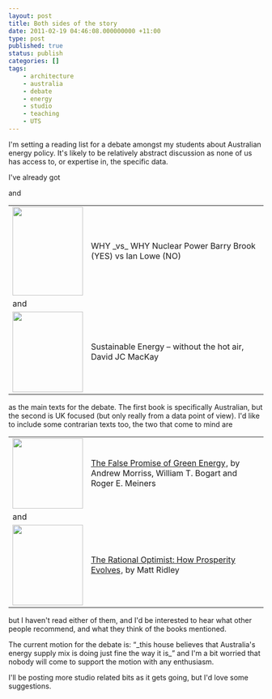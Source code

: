 ```yaml
---
layout: post
title: Both sides of the story
date: 2011-02-19 04:46:08.000000000 +11:00
type: post
published: true
status: publish
categories: []
tags:
    - architecture
    - australia
    - debate
    - energy
    - studio
    - teaching
    - UTS
---
```


<p>I'm setting a reading list for a debate amongst my students about Australian energy policy. It's likely to be relatively abstract discussion as none of us has access to, or expertise in, the specific data.</p>
<p>I've already got</p>
<p>and</p>
<table>
<tbody>
<tr>
<td><img class="alignnone" src="{{ site.baseurl }}/assets/2" alt="" width="139" height="175" /></td>
<td>WHY _vs_ WHY Nuclear Power Barry Brook (YES) vs Ian Lowe (NO)</td>
</tr>
<tr>
<td>and</td>
<td></td>
</tr>
<tr>
<td><a href="http://www.withouthotair.com/"><img class="alignnone" src="{{ site.baseurl }}/assets/NewCover09d-2.png" alt="" width="139" height="159" /></a></td>
<td>Sustainable Energy – without the hot air, David JC MacKay</td>
</tr>
</tbody>
</table>
<p>as the main texts for the debate. The first book is specifically Australian, but the second is UK focused (but only really from a data point of view). I'd like to include some contrarian texts too, the two that come to mind are</p>
<table>
<tbody>
<tr>
<td><img class="alignnone" src="{{ site.baseurl }}/assets/41w949w1EfL._SL500_AA300_.jpg" alt="" width="139" /></td>
<td><a href="http://www.amazon.co.uk/gp/product/1935308416?ie=UTF8&amp;tag=notioparal-21&amp;linkCode=as2&amp;camp=1634&amp;creative=19450&amp;creativeASIN=1935308416">The False Promise of Green Energy</a><img style="border: none !important; margin: 0px !important;" src="{{ site.baseurl }}/assets/ir?t=notioparal-21&amp;l=as2&amp;o=2&amp;a=1935308416" border="0" alt="" width="1" height="1" />, by Andrew Morriss, William T. Bogart and Roger E. Meiners</td>
</tr>
<tr>
<td>and</td>
<td></td>
</tr>
<tr>
<td><a href="http://www.withouthotair.com/"><img class="alignnone" src="{{ site.baseurl }}/assets/41T3%2Bp-1joL._SL500_AA300_.jpg" alt="" width="139" height="159" /></a></td>
<td><a href="http://www.amazon.co.uk/gp/product/0007267118?ie=UTF8&amp;tag=notioparal-21&amp;linkCode=as2&amp;camp=1634&amp;creative=19450&amp;creativeASIN=0007267118">The Rational Optimist: How Prosperity Evolves</a><img style="border: none !important; margin: 0px !important;" src="{{ site.baseurl }}/assets/ir?t=notioparal-21&amp;l=as2&amp;o=2&amp;a=0007267118" border="0" alt="" width="1" height="1" />, by Matt Ridley</td>
</tr>
</tbody>
</table>
<p>but I haven't read either of them, and I'd be interested to hear what other people recommend, and what they think of the books mentioned.</p>
<p>The current motion for the debate is: “_this house believes that Australia's energy supply mix is doing just fine the way it is_” and I'm a bit worried that nobody will come to support the motion with any enthusiasm.</p>
<p>I'll be posting more studio related bits as it gets going, but I'd love some suggestions.</p>
